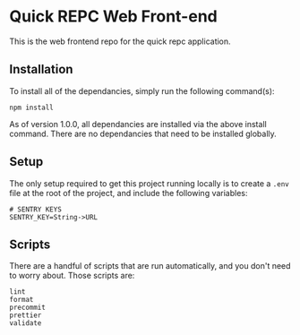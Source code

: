 # Quick REPC Web Front-end

This is the web frontend repo for the quick repc application.

## Installation

To install all of the dependancies, simply run the following command(s):

```
npm install
```

As of version 1.0.0, all dependancies are installed via the above install command. There are no
dependancies that need to be installed globally.

## Setup

The only setup required to get this project running locally is to create a `.env` file at the root
of the project, and include the following variables:

```
# SENTRY KEYS
SENTRY_KEY=String->URL
```

## Scripts

There are a handful of scripts that are run automatically, and you don't need to worry about. Those
scripts are:

```
lint
format
precommit
prettier
validate
```
